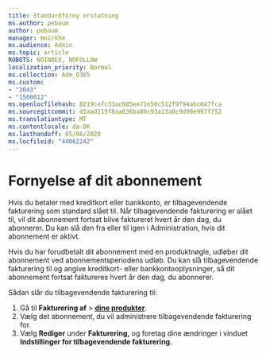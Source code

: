 ```yaml
---
title: Standardforny erstatning
ms.author: pebaum
author: pebaum
manager: mnirkhe
ms.audience: Admin
ms.topic: article
ROBOTS: NOINDEX, NOFOLLOW
localization_priority: Normal
ms.collection: Adm_O365
ms.custom:
- "3043"
- "1500012"
ms.openlocfilehash: 8219cefc33ac085ee71e50c512f9f94abc047fca
ms.sourcegitcommit: d1aad215f8aa636ba89c93a13a0c9d90e997f752
ms.translationtype: MT
ms.contentlocale: da-DK
ms.lasthandoff: 05/06/2020
ms.locfileid: "44062242"
---
```

# <a name="renewing-your-subscription"></a>Fornyelse af dit abonnement

Hvis du betaler med kreditkort eller bankkonto, er tilbagevendende fakturering som standard slået til. Når tilbagevendende fakturering er slået til, vil dit abonnement fortsat blive faktureret hvert år den dag, du abonnerer. Du kan slå den fra eller til igen i Administration, hvis dit abonnement er aktivt.

Hvis du har forudbetalt dit abonnement med en produktnøgle, udløber dit abonnement ved abonnementsperiodens udløb. Du kan slå tilbagevendende fakturering til og angive kreditkort- eller bankkontooplysninger, så dit abonnement fortsat faktureres hvert år den dag, du abonnerer.

Sådan slår du tilbagevendende fakturering til: 

1. Gå til **Fakturering af** > **[dine produkter](https://go.microsoft.com/fwlink/p/?linkid=842054)**.
2. Vælg det abonnement, du vil administrere tilbagevendende fakturering for.
3. Vælg **Rediger** under **Fakturering,** og foretag dine ændringer i vinduet **Indstillinger for tilbagevendende fakturering.** 